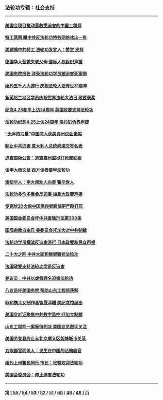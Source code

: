 ### 法轮功专辑：社会支持
---
#### [美国会项目推动营救受迫害的中国工程师](../../pages/nf4386/n14019887.md?06300430) 
#### [特工落网 曝中共反法轮功特务网络冰山一角](../../pages/nf4386/n14006412.md?06300430) 
#### [美逮捕中共特工 法轮功发言人：赞赏 支持](../../pages/nf4386/n14005107.md?06300430) 
#### [德国华人营救失联父母 国际人权组织声援](../../pages/nf4386/n14002019.md?06300430) 
#### [美国务院报告 详录法轮功学员被迫害死案例](../../pages/nf4386/n13997752.md?06300430) 
#### [纽约五千人大游行 庆祝法轮大法传世31周年](../../pages/nf4386/n13995110.md?06300430) 
#### [新英格兰地区学员庆祝世界法轮大法日 政要褒奖](../../pages/nf4386/n13990800.md?06300430) 
#### [纪念4.25和平上访24周年 英国政要支持法轮功](../../pages/nf4386/n13984057.md?06300430) 
#### [法轮功纪念4·25上访24周年 洛杉矶侨界声援](../../pages/nf4386/n13978796.md?06300430) 
#### [“无声的力量”中国商人获美弗州议会褒奖](../../pages/nf4386/n13941208.md?06300430) 
#### [制止中共迫害 意大利人总统府递交签名表](../../pages/nf4386/n13933726.md?06300430) 
#### [追查国际公告：追查嘉州监狱打死庞勋案](../../pages/nf4386/n13933461.md?06300430) 
#### [读李大师文章 西方读者要学法轮功](../../pages/nf4386/n13925142.md?06300430) 
#### [澳纽华人：李大师劝人向善 警示世人](../../pages/nf4386/n13924146.md?06300430) 
#### [法轮功多伦多集会反迫害 加拿大政要声援](../../pages/nf4386/n13881303.md?06300430) 
#### [专家忧20大后中国信仰者面临更严酷打压](../../pages/nf4386/n13874993.md?06300430) 
#### [美国国会委员会吁中共废除刑法第300条](../../pages/nf4386/n13868121.md?06300430) 
#### [国际宗教自由日 美委员会吁加大对中共制裁](../../pages/nf4386/n13855021.md?06300430) 
#### [法轮功学员横滨反迫害游行 日本政要和民众声援](../../pages/nf4386/n13847132.md?06300430) 
#### [二十大之际 中共大面积绑架骚扰法轮功](../../pages/nf4386/n13846381.md?06300430) 
#### [法国政要支持法轮功学员反迫害](../../pages/nf4386/n13841970.md?06300430) 
#### [美议员：中共以虚假罪名迫害法轮功](../../pages/nf4386/n13841083.md?06300430) 
#### [八议员吁美国务院 帮助山东工程师获释](../../pages/nf4386/n13836379.md?06300430) 
#### [耿和携儿女制作高智晟浮雕 美纪念馆展出](../../pages/nf4386/n13829624.md?06300430) 
#### [美国会听证聚焦中共数字监控 吁加大制裁](../../pages/nf4386/n13825083.md?06300430) 
#### [山东工程师一案等待判决 美国议员密切关注](../../pages/nf4386/n13815065.md?06300430) 
#### [美国劳登县终止与北京顺义区姐妹城市关系](../../pages/nf4386/n13811030.md?06300430) 
#### [为取器官而杀人：发生在中国的活摘器官](../../pages/nf4386/n13794731.md?06300430) 
#### [纽约上州警民同乐 市长：张臂欢迎法轮功](../../pages/nf4386/n13794375.md?06300430) 
#### [美国会委员会：停止迫害法轮功](../../pages/nf4386/n13788164.md?06300430) 

---
#### 第 [ [55](./55.md?06300430) / [54](./54.md?06300430) / [53](./53.md?06300430) / [52](./52.md?06300430) / [51](./51.md?06300430) / [50](./50.md?06300430) / [49](./49.md?06300430) / [48](./48.md?06300430) ] 页
